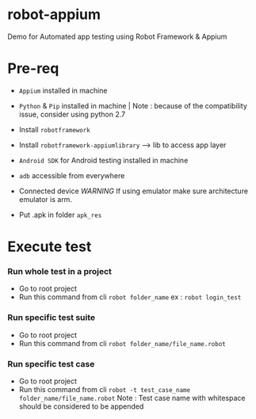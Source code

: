 # robot-appium
Demo for Automated app testing using Robot Framework & Appium

# Pre-req
* ``Appium`` installed in machine

* ``Python`` & ``Pip`` installed in machine | Note : because of the compatibility issue, consider using python 2.7

* Install ``robotframework``

* Install ``robotframework-appiumlibrary`` --> lib to access app layer

* ``Android SDK`` for Android testing installed in machine

* ``adb`` accessible from everywhere

* Connected device *WARNING* If using emulator make sure architecture emulator is arm.

* Put .apk in folder ``apk_res``

# Execute test
### Run whole test in a project
* Go to root project
* Run this command from cli ``robot folder_name`` ex : ``robot login_test``
### Run specific test suite
* Go to root project
* Run this command from cli ``robot folder_name/file_name.robot``
### Run specific test case
* Go to root project
* Run this command from cli ``robot -t test_case_name folder_name/file_name.robot`` Note : Test case name with whitespace should be considered to be appended
